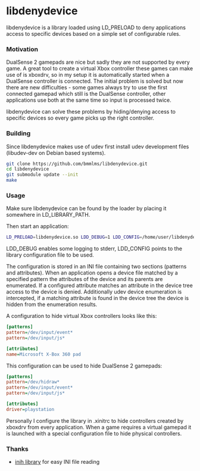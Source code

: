 # libdenydevice

libdenydevice is a library loaded using LD_PRELOAD to deny applications access to specific devices based on a simple set of configurable rules.

### Motivation

DualSense 2 gamepads are nice but sadly they are not supported by every game.
A great tool to create a virtual Xbox controller these games can make use of is xboxdrv, so in my setup it is automatically started when a DualSense controller is connected.
The initial problem is solved but now there are new difficulties - some games always try to use the first connected gamepad which still is the DualSense controller, other applications use both at the same time so input is processed twice.

libdenydevice can solve these problems by hiding/denying access to specific devices so every game picks up the right controller.

### Building

Since libdenydevice makes use of udev first install udev development files (libudev-dev on Debian based systems).

```sh
git clone https://github.com/bmmlms/libdenydevice.git
cd libdenydevice
git submodule update --init
make
```

### Usage

Make sure libdenydevice can be found by the loader by placing it somewhere in LD_LIBRARY_PATH.

Then start an application:

```sh
LD_PRELOAD=libdenydevice.so LDD_DEBUG=1 LDD_CONFIG=/home/user/libdenydevice_config myapplication
```

LDD_DEBUG enables some logging to stderr, LDD_CONFIG points to the library configuration file to be used.

The configuration is stored in an INI file containing two sections (patterns and attributes).
When an application opens a device file matched by a specified pattern the attributes of the device and its parents are enumerated.
If a configured attribute matches an attribute in the device tree access to the device is denied.
Additionally udev device enumeration is intercepted, if a matching attribute is found in the device tree the device is hidden from the enumeration results.

A configuration to hide virtual Xbox controllers looks like this:

```ini
[patterns]
pattern=/dev/input/event*
pattern=/dev/input/js*

[attributes]
name=Microsoft X-Box 360 pad
```

This configuration can be used to hide DualSense 2 gamepads:

```ini
[patterns]
pattern=/dev/hidraw*
pattern=/dev/input/event*
pattern=/dev/input/js*

[attributes]
driver=playstation
```

Personally I configure the library in .xinitrc to hide controllers created by xboxdrv from every application.
When a game requires a virtual gamepad it is launched with a special configuration file to hide physical controllers.

### Thanks
- [inih library](https://github.com/benhoyt/inih) for easy INI file reading
